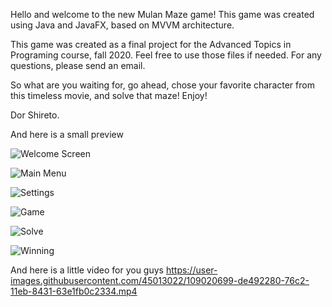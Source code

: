 Hello and welcome to the new Mulan Maze game!
This game was created using Java and JavaFX, based on MVVM architecture.

This game was created as a final project for the Advanced Topics in Programing course, fall 2020.
Feel free to use those files if needed.
For any questions, please send an email.

So what are you waiting for, go ahead, chose your favorite character from this timeless movie, and solve that maze!
Enjoy!


Dor Shireto.

And here is a small preview

![Welcome Screen](https://user-images.githubusercontent.com/45013022/109022348-67ad2480-76c4-11eb-8e32-01d7d799a075.JPG)

![Main Menu](https://user-images.githubusercontent.com/45013022/109022260-55cb8180-76c4-11eb-9c3b-09a10ae9e1ee.png)

![Settings](https://user-images.githubusercontent.com/45013022/109022334-64b23400-76c4-11eb-9bdb-14db075129fd.png)

![Game](https://user-images.githubusercontent.com/45013022/109022248-53692780-76c4-11eb-955c-593da1abfe43.png)

![Solve](https://user-images.githubusercontent.com/45013022/109022340-667bf780-76c4-11eb-9f9c-6744cada7745.png)

![Winning](https://user-images.githubusercontent.com/45013022/109022350-6845bb00-76c4-11eb-89d4-ddd32751eb86.png)

And here is a little video for you guys
https://user-images.githubusercontent.com/45013022/109020699-de492280-76c2-11eb-8431-63e1fb0c2334.mp4
